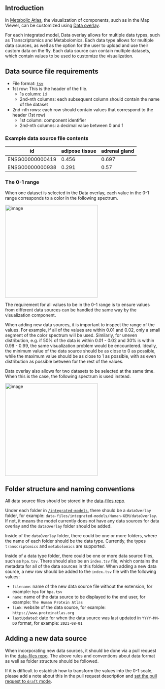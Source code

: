 ## Introduction

In [Metabolic Atlas](https://github.com/MetabolicAtlas/MetabolicAtlas), the visualization of components, such as in the Map Viewer, can be customized using [Data overlay](https://metabolicatlas.org/documentation#Data-overlay).

For each integrated model, Data overlay allows for multiple data types, such as Transcriptomics and Metabolomics. Each data type allows for multiple data sources, as well as the option for the user to upload and use their custom data on the fly. Each data source can contain multiple datasets, which contain values to be used to customize the visualization.

## Data source file requirements

- File format: [`tsv`](https://en.wikipedia.org/wiki/Tab-separated_values)
- 1st row: This is the header of the file.
  - 1s column: `id`
  - 2nd-nth columns: each subsequent column should contain the name of the dataset
- 2nd-nth rows: each row should contain values that correspond to the header (1st row)
  - 1st column: component identifier
  - 2nd-nth columns: a decimal value between 0 and 1

### Example data source file contents

| id              | adipose tissue | adrenal gland |
| --------------- | -------------- | ------------- |
| ENSG00000000419 | 0.456          | 0.697         |
| ENSG00000000938 | 0.291          | 0.57          |

### The 0-1 range

When one dataset is selected in the Data overlay, each value in the 0-1 range corresponds to a color in the following spectrum.

<img width="300" alt="image" src="https://user-images.githubusercontent.com/423498/128190295-e70b6b13-f51e-4076-99ee-3094287466d3.png">

The requirement for all values to be in the 0-1 range is to ensure values from different data sources can be handled the same way by the visualization component.

When adding new data sources, it is important to inspect the range of the values. For example, if all of the values are within 0.01 and 0.02, only a small segment of the color spectrum will be used. Similarly, for uneven distribution, e.g. if 50% of the data is within 0.01 - 0.02 and 30% is within 0.98 - 0.99, the same visualization problem would be encountered.
Ideally, the minimum value of the data source should be as close to 0 as possible, while the maximum value should be as close to 1 as possible, with as even distribution as possible between for the rest of the values.

Data overlay also allows for two datasets to be selected at the same time. When this is the case, the following spectrum is used instead.

<img width="300" alt="image" src="https://user-images.githubusercontent.com/423498/128190231-8b475022-109e-4905-8a01-5e862c397899.png">

## Folder structure and naming conventions

All data source files should be stored in the [data-files repo](https://github.com/MetabolicAtlas/data-files).

Under each folder in [`/integrated-models`](https://github.com/MetabolicAtlas/data-files/tree/main/integrated-models), there should be a `dataOverlay` folder, for example: `data-files/integrated-models/Human-GEM/dataOverlay`. If not, it means the model currently does not have any data sources for data overlay and the `dataOverlay` folder should be added.

Inside of the `dataOverlay` folder, there could be one or more folders, where the name of each folder should be the data type. Currently, the types `transcriptomics` and `metabolomics` are supported.

Inside of a data type folder, there could be one or more data source files, such as `hpa.tsv`. There should also be an `index.tsv` file, which contains the metadata for all of the data sources in this folder. When adding a new data source, a new row should be added to the `index.tsv` file with the following values:

- `filename`: name of the new data source file without the extension, for example: `hpa` for `hpa.tsv`
- `name`: name of the data source to be displayed to the end user, for example: `The Human Protein Atlas`
- `link`: website of the data source, for example: `https://www.proteinatlas.org`
- `lastUpdated`: date for when the data source was last updated in `YYYY-MM-DD` format, for example: `2021-08-01`

## Adding a new data source

When incorporating new data sources, it should be done via a pull request in the [data-files repo](https://github.com/MetabolicAtlas/data-files). The above rules and conventions about data format as well as folder structure should be followed.

If it is difficult to establish how to transform the values into the 0-1 scale, please add a note about this in the pull request description and [set the pull request to `draft` mode](https://github.blog/2019-02-14-introducing-draft-pull-requests/).
